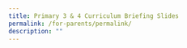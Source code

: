 ```yaml
---
title: Primary 3 & 4 Curriculum Briefing Slides
permalink: /for-parents/permalink/
description: ""
---
```

